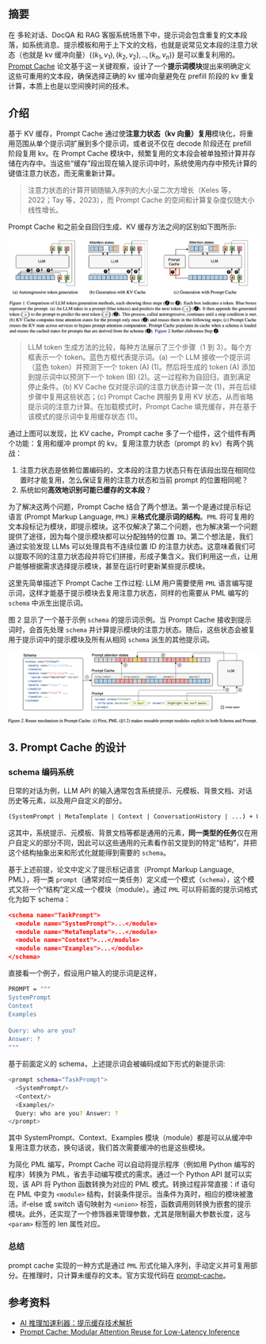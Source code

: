 
## 摘要

在 多轮对话、DocQA 和 RAG 客服系统场景下中，提示词会包含重复的文本段落，如系统消息、提示模板和用于上下文的文档，也就是说常见文本段的注意力状态（也就是 kv 缓冲向量）$\{(k_1,v_1), (k_2,v_2),..,(k_n,v_n)\}$ 是可以重复利用的。[Prompt Cache](https://arxiv.org/abs/2311.04934) 论文基于这一关键观察，设计了一个**提示词模块**提出来明确定义这些可重用的文本段，确保选择正确的 kv 缓冲向量避免在 prefill 阶段的 kv 重复计算，本质上也是以空间换时间的技术。

## 介绍

基于 KV 缓存，Prompt Cache 通过使**注意力状态（kv 向量）复用**模块化，将重用范围从单个提示词扩展到多个提示词，或者说不仅在 decode 阶段还在 prefill 阶段复用 kv。在 Prompt Cache 模块中，频繁复用的文本段会被单独预计算并存储在内存中。当这些“缓存”段出现在输入提示词中时，系统使用内存中预先计算的键值注意力状态，而无需重新计算。
> 注意力状态的计算开销随输入序列的大小呈二次方增长（Keles 等，2022；Tay 等，2023），而 Prompt Cache 的空间和计算复杂度仅随大小线性增长。

Prompt Cache 和之前全自回归生成、KV 缓存方法之间的区别如下图所示:

![prompt_cache_figure1](../../images/vllm_technology/prompt_cache_figure1.png)

> LLM token 生成方法的比较，每种方法展示了三个步骤（1 到 3）。每个方框表示一个 token。蓝色方框代表提示词。(a) 一个 LLM 接收一个提示词（蓝色 token）并预测下一个 token (A) (1)。然后将生成的 token (A) 添加到提示词中以预测下一个 token (B) (2)。这一过程称为自回归，直到满足停止条件。(b) KV Cache 仅对提示词的注意力状态计算一次 (1)，并在后续步骤中复用这些状态；(c) Prompt Cache 跨服务复用 KV 状态，从而省略提示词的注意力计算。在加载模式时，Prompt Cache 填充缓存，并在基于该模式的提示词中复用缓存状态 (1)。

通过上图可以发现，比 KV cache，Prompt cache 多了一个组件，这个组件有两个功能：复用和缓冲 prompt 的 kv。复用注意力状态（prompt 的 kv）有两个挑战：
1. 注意力状态是依赖位置编码的，文本段的注意力状态只有在该段出现在相同位置时才能复用，怎么保证复用的注意力状态和当前 prompt 的位置相同呢？
2. 系统如何**高效地识别可能已缓存的文本段**？

为了解决这两个问题，Prompt Cache 结合了两个想法。第一个是通过提示标记语言 (Prompt Markup Language, `PML`) 来**格式化提示词的结构**。`PML` 将可复用的文本段标记为模块，即提示模块。这不仅解决了第二个问题，也为解决第一个问题提供了途径，因为每个提示模块都可以分配独特的位置 `ID`。第二个想法是，我们通过实验发现 LLMs 可以处理具有不连续位置 ID 的注意力状态。这意味着我们可以提取不同的注意力状态段并将它们拼接，形成子集含义。我们利用这一点，让用户能够根据需求选择提示模块，甚至在运行时更新某些提示模块。

这里先简单描述下 Prompt Cache 工作过程: LLM 用户需要使用 `PML` 语言编写提示词，这样才能基于提示模块去复用注意力状态，同样的也需要从 PML 编写的 `schema` 中派生出提示词。

图 2 显示了一个基于示例 `schema` 的提示词示例。当 Prompt Cache 接收到提示词时，会首先处理 `schema` 并计算提示模块的注意力状态。随后，这些状态会被复用于提示词中的提示模块及所有从相同 `schema` 派生的其他提示词。

![prompt_cache_figure2](../../images/vllm_technology/prompt_cache_figure2.png)

## 3. Prompt Cache 的设计

### schema 编码系统

日常的对话为例，LLM API 的输入通常包含系统提示、元模板、背景文档、对话历史等元素，以及用户自定义的部分。

```bash
(SystemPrompt | MetaTemplate | Context | ConversationHistory | ...) + UserPrompt
```

这其中，系统提示、元模板、背景文档等都是通用的元素，**同一类型的任务**仅在用户自定义的部分不同，因此可以这些通用的元素看作前文提到的特定“结构”，并把这个结构抽象出来和形式化就能得到需要的 `schema`。

基于上述前提，论文中定义了提示标记语言（Prompt Markup Language, PML），将一类 `prompt`（通常对应一类任务）定义成一个模式（`schema`），这个模式又将一个“结构”定义成一个模块（module）。通过 `PML` 可以将前面的提示词格式化为如下 schema：

```json
<schema name="TaskPrompt">
  <module name="SystemPrompt">...</module>
  <module name="MetaTemplate">...</module>
  <module name="Context">...</module>
  <module name="Examples">...</module>
</schema>

```

直接看一个例子，假设用户输入的提示词是这样，

```bash
PROMPT = """
SystemPrompt
Context
Examples

Query: who are you?
Answer: ?
"""
```

基于前面定义的 schema，上述提示词会被编码成如下形式的新提示词:

```bash
<prompt schema="TaskPrompt">
  <SystemPrompt/>
  <Context/>
  <Examples/>
  Query: who are you? Answer: ?
</prompt>
```

其中 SystemPrompt、Context、Examples 模块（module）都是可以从缓冲中复用注意力状态，换句话说，我们首次需要缓冲的也是这些模块。

为简化 PML 编写，Prompt Cache 可以自动将提示程序（例如用 Python 编写的程序）转换为 PML，省去手动编写模式的需求。通过一个 Python API 就可以实现，该 API 将 Python 函数转换为对应的 PML 模式。转换过程非常直接：if 语句在 PML 中变为 `<module>` 结构，封装条件提示。当条件为真时，相应的模块被激活。if-else 或 switch 语句映射为 `<union>` 标签，函数调用则转换为嵌套的提示模块。此外，还实现了一个修饰器来管理参数，尤其是限制最大参数长度，这与 `<param>` 标签的 len 属性对应。

### 总结

prompt cache 实现的一种方式是通过 `PML` 形式化输入序列，手动定义并可复用部分。在推理时，只计算未缓存的文本。官方实现代码在 [prompt-cache](https://github.com/yale-sys/prompt-cache)。

## 参考资料

- [AI 推理加速利器：提示缓存技术解析](https://www.ultrasev.com/blog/2024/prompt-cache-0815)
- [Prompt Cache: Modular Attention Reuse for Low-Latency Inference](https://arxiv.org/abs/2311.04934)